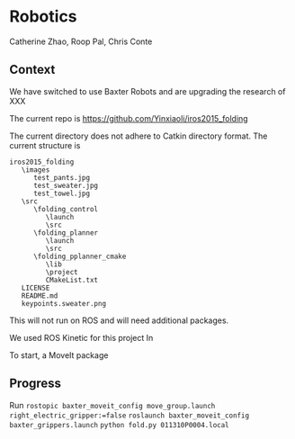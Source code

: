 # Robotics
Catherine Zhao, Roop Pal, Chris Conte

## Context
We have switched to use Baxter Robots and are upgrading the research of XXX

The current repo is https://github.com/Yinxiaoli/iros2015_folding

The current directory does not adhere to Catkin directory format. The current structure is

```
iros2015_folding
   \images
      test_pants.jpg
      test_sweater.jpg
      test_towel.jpg
   \src
      \folding_control
         \launch
         \src
      \folding_planner
         \launch
         \src
      \folding_pplanner_cmake
         \lib
         \project
         CMakeList.txt
   LICENSE
   README.md
   keypoints.sweater.png
```
This will not run on ROS and will need additional packages. 

We used ROS Kinetic for this project In

To start, a MoveIt package 

## Progress
Run `rostopic baxter_moveit_config move_group.launch right_electric_gripper:=false`
`roslaunch baxter_moveit_config baxter_grippers.launch`
`python fold.py 011310P0004.local`
